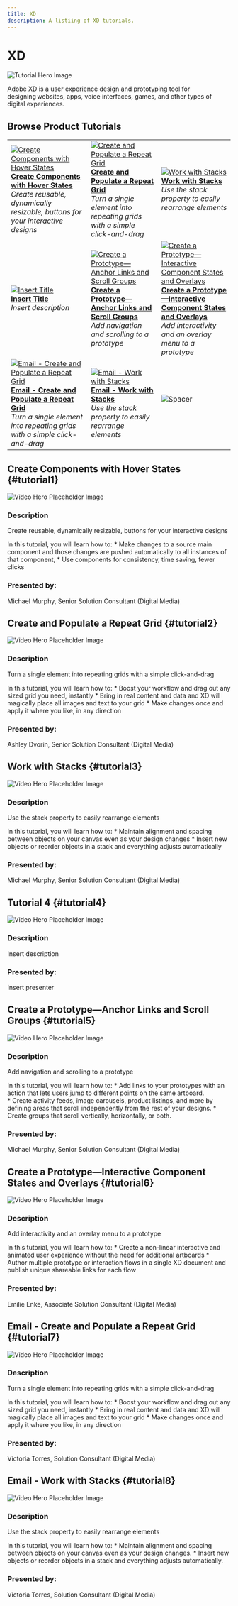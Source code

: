 ```yaml
---
title: XD
description: A listiing of XD tutorials.
---
```


# XD

![Tutorial Hero Image](../assets/hero_placeholder.png)

Adobe XD is a user experience design and prototyping tool for designing websites, apps, voice interfaces, games, and other types of digital experiences.

## Browse Product Tutorials

<table>
<tr>
 <td>
   <a href="xd.md#tutorial1">
      <img alt="Create Components with Hover States" src="../assets//table_placeholder.png" />
   </a>
    <div>
   <a href="xd.md#tutorial1"><strong>Create Components with Hover States</strong></a>
    </div>
    <em>Create reusable, dynamically resizable, buttons for your interactive designs</em>
    <br>
  </td>
  <td>
    <a href="xd.md#tutorial2">
        <img alt="Create and Populate a Repeat Grid" src="../assets/table_placeholder.png" />
    </a>
    <div>
    <a href="xd.md#tutorial2"><strong>Create and Populate a Repeat Grid</strong></a>
    </div>
    <em>Turn a single element into repeating grids with a simple click-and-drag</em>
    <br>
  </td>
  <td>
   <a href="xd.md#tutorial3">
      <img alt="Work with Stacks" src="../assets/table_placeholder.png" />
   </a>
    <div>
    <a href="xd.md#tutorial3"><strong>Work with Stacks</strong></a>
    </div>
    <em>Use the stack property to easily rearrange elements</em>
    <br>
  </td>
</tr>
<tr>
 <td>
   <a href="xd.md#tutorial4">
      <img alt="Insert Title" src="../assets//table_placeholder.png" />
   </a>
    <div>
   <a href="xd.md#tutorial4"><strong>Insert Title</strong></a>
    </div>
    <em>Insert description</em>
    <br>
  </td>
  <td>
    <a href="xd.md#tutorial5">
        <img alt="Create a Prototype—Anchor Links and 
Scroll Groups" src="../assets/table_placeholder.png" />
    </a>
    <div>
    <a href="xd.md#tutorial5"><strong>Create a Prototype—Anchor Links and 
Scroll Groups</strong></a>
    </div>
    <em>Add navigation and scrolling to a prototype</em>
    <br>
  </td>
  <td>
   <a href="xd.md#tutorial6">
      <img alt="Create a Prototype—Interactive Component 
States and Overlays" src="../assets/table_placeholder.png" />
   </a>
    <div>
    <a href="xd.md#tutorial6"><strong>Create a Prototype—Interactive Component 
States and Overlays</strong></a>
    </div>
    <em>Add interactivity and an overlay menu to a prototype</em>
    <br>
  </td>
</tr>
<tr>
 <td>
   <a href="xd.md#tutorial7">
      <img alt="Email - Create and Populate a Repeat Grid" src="../assets//table_placeholder.png" />
   </a>
    <div>
   <a href="xd.md#tutorial7"><strong>Email - Create and Populate a Repeat Grid</strong></a>
    </div>
    <em>Turn a single element into repeating grids with a simple click-and-drag</em>
    <br>
  </td>
  <td>
    <a href="xd.md#tutorial8">
        <img alt="Email - Work with Stacks" src="../assets/table_placeholder.png" />
    </a>
    <div>
    <a href="xd.md#tutorial8"><strong>Email - Work with Stacks</strong></a>
    </div>
    <em>Use the stack property to easily rearrange elements</em>
    <br>
  </td>
  <td>
    <img alt="Spacer" src="../assets/Whitespacer.png" />
    <div>
    <br>
  </td>
</tr>
</table>

## Create Components with Hover States {#tutorial1}

![Video Hero Placeholder Image](../assets/table_placeholder.png)

### Description

Create reusable, dynamically resizable, buttons for your interactive designs

In this tutorial, you will learn how to:
       * Make changes to a source main component and those changes are pushed automatically to all instances of that component, 
       * Use components for consistency, time saving, fewer clicks

### Presented by: 
Michael Murphy, Senior Solution Consultant (Digital Media)

## Create and Populate a Repeat Grid {#tutorial2}

![Video Hero Placeholder Image](../assets/table_placeholder.png)

### Description

Turn a single element into repeating grids with a simple click-and-drag

In this tutorial, you will learn how to:
       * Boost your workflow and drag out any sized grid you need, instantly
       * Bring in real content and data and XD will magically place all images and text to your grid
       * Make changes once and apply it where you like, in any direction

### Presented by: 
Ashley Dvorin, Senior Solution Consultant (Digital Media)

## Work with Stacks {#tutorial3}

![Video Hero Placeholder Image](../assets/table_placeholder.png)

### Description

Use the stack property to easily rearrange elements

In this tutorial, you will learn how to:
       * Maintain alignment and spacing between objects on your canvas even as your design changes
       * Insert new objects or reorder objects in a stack and everything adjusts automatically

### Presented by: 
Michael Murphy, Senior Solution Consultant (Digital Media)

## Tutorial 4 {#tutorial4}

![Video Hero Placeholder Image](../assets/table_placeholder.png)

### Description

Insert description

### Presented by: 

Insert presenter

## Create a Prototype—Anchor Links and Scroll Groups {#tutorial5}

![Video Hero Placeholder Image](../assets/table_placeholder.png)

### Description

Add navigation and scrolling to a prototype

In this tutorial, you will learn how to:
       * Add links to your prototypes with an action that lets users jump to different points on the same artboard.  
       * Create activity feeds, image carousels, product listings, and more by defining areas that scroll independently from the rest of your designs.
       * Create groups that scroll vertically, horizontally, or both.


### Presented by: 
Michael Murphy, Senior Solution Consultant (Digital Media)

## Create a Prototype—Interactive Component States and Overlays {#tutorial6}

![Video Hero Placeholder Image](../assets/table_placeholder.png)

### Description

Add interactivity and an overlay menu to a prototype

In this tutorial, you will learn how to:
       * Create a non-linear interactive and animated user experience without the need for additional artboards
       * Author multiple prototype or interaction flows in a single XD document and publish unique shareable links for each flow

### Presented by: 

Emilie Enke, Associate Solution Consultant (Digital Media)

## Email - Create and Populate a Repeat Grid {#tutorial7}

![Video Hero Placeholder Image](../assets/table_placeholder.png)

### Description

Turn a single element into repeating grids with a simple click-and-drag

In this tutorial, you will learn how to:
       * Boost your workflow and drag out any sized grid you need, instantly
       * Bring in real content and data and XD will magically place all images and text to your grid
       * Make changes once and apply it where you like, in any direction

### Presented by: 
Victoria Torres, Solution Consultant (Digital Media)

## Email - Work with Stacks {#tutorial8}

![Video Hero Placeholder Image](../assets/table_placeholder.png)

### Description

Use the stack property to easily rearrange elements

In this tutorial, you will learn how to:
       * Maintain alignment and spacing between objects on your canvas even as your design changes. 
       * Insert new objects or reorder objects in a stack and everything adjusts automatically.

### Presented by: 
Victoria Torres, Solution Consultant (Digital Media)